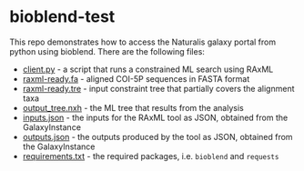 # bioblend-test

This repo demonstrates how to access the Naturalis galaxy portal from python using bioblend. There are the following
files:

- [client.py](client.py) - a script that runs a constrained ML search using RAxML
- [raxml-ready.fa](raxml-ready.fa) - aligned COI-5P sequences in FASTA format
- [raxml-ready.tre](raxml-ready.tre) - input constraint tree that partially covers the alignment taxa
- [output_tree.nxh](output_tree.nhx) - the ML tree that results from the analysis
- [inputs.json](inputs.json) - the inputs for the RAxML tool as JSON, obtained from the GalaxyInstance
- [outputs.json](outputs.json) - the outputs produced by the tool as JSON, obtained from the GalaxyInstance
- [requirements.txt](requirements.txt) - the required packages, i.e. `bioblend` and `requests`
